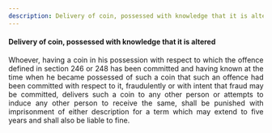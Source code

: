 ```yaml
---
description: Delivery of coin, possessed with knowledge that it is altered
---
```


#### Delivery of coin, possessed with knowledge that it is altered
<div style="text-align: justify">

Whoever, having a coin in his possession with respect to which the offence defined in section 246 or 248 has been committed and having known at the time when he became possessed of such a coin that such an offence had been committed with respect to it, fraudulently or with intent that fraud may be committed, delivers such a coin to any other person or attempts to induce any other person to receive the same, shall be punished with imprisonment of either description for a term which may extend to five years and shall also be liable to fine.

</div>
